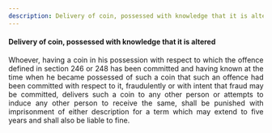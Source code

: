 ```yaml
---
description: Delivery of coin, possessed with knowledge that it is altered
---
```


#### Delivery of coin, possessed with knowledge that it is altered
<div style="text-align: justify">

Whoever, having a coin in his possession with respect to which the offence defined in section 246 or 248 has been committed and having known at the time when he became possessed of such a coin that such an offence had been committed with respect to it, fraudulently or with intent that fraud may be committed, delivers such a coin to any other person or attempts to induce any other person to receive the same, shall be punished with imprisonment of either description for a term which may extend to five years and shall also be liable to fine.

</div>
